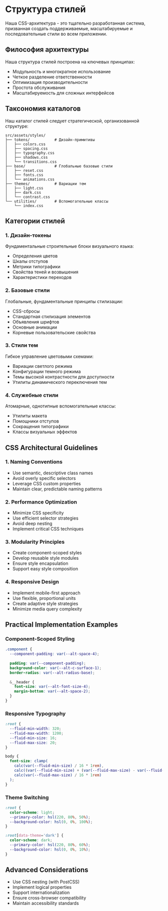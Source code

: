 # Структура стилей

Наша CSS-архитектура - это тщательно разработанная система, призванная создать поддерживаемые, масштабируемые и последовательные стили во всем приложении.

## Философия архитектуры

Наша структура стилей построена на ключевых принципах:
- Модульность и многократное использование
- Четкое разделение ответственности
- Оптимизация производительности
- Простота обслуживания
- Масштабируемость для сложных интерфейсов

## Таксономия каталогов

Наш каталог стилей следует стратегической, организованной структуре:

```
src/assets/styles/
├── tokens/           # Дизайн-примитивы
│   ├── colors.css
│   ├── spacing.css
│   ├── typography.css
│   ├── shadows.css
│   └── transitions.css
├── base/             # Глобальные базовые стили
│   ├── reset.css
│   ├── fonts.css
│   └── animations.css
├── themes/           # Вариации тем
│   ├── light.css
│   ├── dark.css
│   └── contrast.css
└── utilities/        # Вспомогательные классы
    └── index.css
```

## Категории стилей

### 1. Дизайн-токены
Фундаментальные строительные блоки визуального языка:
- Определения цветов
- Шкалы отступов
- Метрики типографики
- Свойства теней и возвышения
- Характеристики переходов

### 2. Базовые стили
Глобальные, фундаментальные принципы стилизации:
- CSS-сбросы
- Стандартная стилизация элементов
- Объявления шрифтов
- Основные анимации
- Корневые пользовательские свойства

### 3. Стили тем
Гибкое управление цветовыми схемами:
- Вариации светлого режима
- Конфигурации темного режима
- Темы высокой контрастности для доступности
- Утилиты динамического переключения тем

### 4. Служебные стили
Атомарные, однотипные вспомогательные классы:
- Утилиты макета
- Помощники отступов
- Сокращения типографики
- Классы визуальных эффектов

## CSS Architectural Guidelines

### 1. Naming Conventions
- Use semantic, descriptive class names
- Avoid overly specific selectors
- Leverage CSS custom properties
- Maintain clear, predictable naming patterns

### 2. Performance Optimization
- Minimize CSS specificity
- Use efficient selector strategies
- Avoid deep nesting
- Implement critical CSS techniques

### 3. Modularity Principles
- Create component-scoped styles
- Develop reusable style modules
- Ensure style encapsulation
- Support easy style composition

### 4. Responsive Design
- Implement mobile-first approach
- Use flexible, proportional units
- Create adaptive style strategies
- Minimize media query complexity

## Practical Implementation Examples

### Component-Scoped Styling

```css
.component {
  --component-padding: var(--alt-space-4);
  
  padding: var(--component-padding);
  background-color: var(--alt-c-surface-1);
  border-radius: var(--alt-radius-base);
  
  &__header {
    font-size: var(--alt-font-size-4);
    margin-bottom: var(--alt-space-2);
  }
}
```

### Responsive Typography

```css
:root {
  --fluid-min-width: 320;
  --fluid-max-width: 1200;
  --fluid-min-size: 16;
  --fluid-max-size: 20;
}

body {
  font-size: clamp(
    calc(var(--fluid-min-size) / 16 * 1rem),
    calc((var(--fluid-min-size) + (var(--fluid-max-size) - var(--fluid-min-size))) * 1px),
    calc(var(--fluid-max-size) / 16 * 1rem)
  );
}
```

### Theme Switching

```css
:root {
  color-scheme: light;
  --primary-color: hsl(220, 80%, 50%);
  --background-color: hsl(0, 0%, 100%);
}

:root[data-theme='dark'] {
  color-scheme: dark;
  --primary-color: hsl(220, 80%, 60%);
  --background-color: hsl(0, 0%, 10%);
}
```

## Advanced Considerations

- Use CSS nesting (with PostCSS)
- Implement logical properties
- Support internationalization
- Ensure cross-browser compatibility
- Maintain accessibility standards 